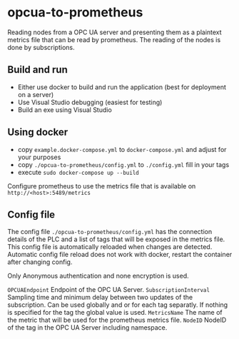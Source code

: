 # opcua-to-prometheus
Reading nodes from a OPC UA server and presenting them as a plaintext metrics file that can be read by prometheus. The reading of the nodes is done by subscriptions.

## Build and run
* Either use docker to build and run the application (best for deployment on a server)
* Use Visual Studio debugging (easiest for testing)
* Build an exe using Visual Studio

## Using docker
* copy `example.docker-compose.yml` to `docker-compose.yml` and adjust for your purposes
* copy `./opcua-to-prometheus/config.yml` to `./config.yml` fill in your tags
* execute `sudo docker-compose up --build`

Configure prometheus to use the metrics file that is available on `http://<host>:5489/metrics`

## Config file
The config file `./opcua-to-prometheus/config.yml` has the connection details of the PLC and a list of tags that will be exposed in the metrics file.
This config file is automatically reloaded when changes are detected. Automatic config file reload does not work with docker, restart the container after changing config.

Only Anonymous authentication and none encryption is used.

`OPCUAEndpoint` Endpoint of the OPC UA Server.
`SubscriptionInterval` Sampling time and minimum delay between two updates of the subscription. Can be used globally and or for each tag separatly. If nothing is specified for the tag the global value is used.
`MetricsName` The name of the metric that will be used for the prometheus metrics file.
`NodeID` NodeID of the tag in the OPC UA Server including namespace.
